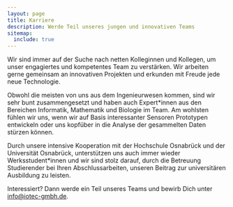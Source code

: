 ```yaml
---
layout: page
title: Karriere
description: Werde Teil unseres jungen und innovativen Teams
sitemap:
  include: true
---
```


Wir sind immer auf der Suche nach netten Kolleginnen und Kollegen, um unser engagiertes und kompetentes Team zu verstärken.
Wir arbeiten gerne gemeinsam an innovativen Projekten und erkunden mit Freude jede neue Technologie.

Obwohl die meisten von uns aus dem Ingenieurwesen kommen, sind wir sehr bunt zusammengesetzt und haben auch Expert\*innen aus den Bereichen Informatik, Mathematik und Biologie im Team.
Am wohlsten fühlen wir uns, wenn wir auf Basis interessanter Sensoren Prototypen entwickeln oder uns kopfüber in die Analyse der gesammelten Daten stürzen können.

Durch unsere intensive Kooperation mit der Hochschule Osnabrück und der Universität Osnabrück, unterstützen uns auch immer wieder Werksstudent\*innen
und wir sind stolz darauf, durch die Betreuung Studierender bei Ihren Abschlussarbeiten, unseren Beitrag zur universitären Ausbildung zu leisten.

Interessiert? Dann werde ein Teil unseres Teams und bewirb Dich unter <a href="mailto:info@iotec-gmbh.de">info@iotec-gmbh.de</a>.
